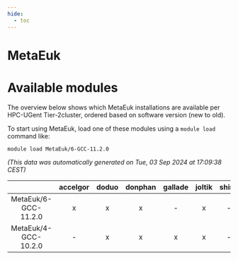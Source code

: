 ```yaml
---
hide:
  - toc
---
```


MetaEuk
=======

# Available modules


The overview below shows which MetaEuk installations are available per HPC-UGent Tier-2cluster, ordered based on software version (new to old).

To start using MetaEuk, load one of these modules using a `module load` command like:

```shell
module load MetaEuk/6-GCC-11.2.0
```

*(This data was automatically generated on Tue, 03 Sep 2024 at 17:09:38 CEST)*  

| |accelgor|doduo|donphan|gallade|joltik|shinx|skitty|
| :---: | :---: | :---: | :---: | :---: | :---: | :---: | :---: |
|MetaEuk/6-GCC-11.2.0|x|x|x|-|x|-|x|
|MetaEuk/4-GCC-10.2.0|-|x|x|x|x|-|x|
